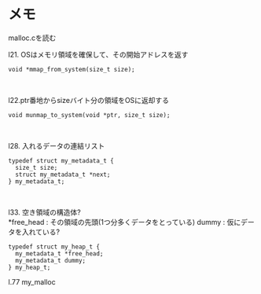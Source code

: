 
# メモ  
malloc.cを読む  

l21. OSはメモリ領域を確保して、その開始アドレスを返す
```
void *mmap_from_system(size_t size); 
```
</br> 

l22.ptr番地からsizeバイト分の領域をOSに返却する
```
void munmap_to_system(void *ptr, size_t size); 
```
</br>


l28. 入れるデータの連結リスト
```
typedef struct my_metadata_t {
  size_t size;
  struct my_metadata_t *next;
} my_metadata_t;

```
</br> 

l33. 空き領域の構造体?  
*free_head : その領域の先頭(1つ分多くデータをとっている)
dummy : 仮にデータを入れている?
```
typedef struct my_heap_t {
  my_metadata_t *free_head;
  my_metadata_t dummy;
} my_heap_t;

```

l.77 my_malloc